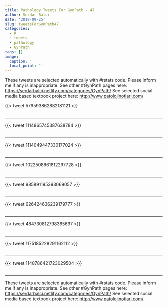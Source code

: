 ```yaml
---
title: Pathology Tweets For GynPath - 47
author: Serdar Balci
date: '2019-09-25'
slug: tweetsForGynPath47
categories:
  - R
  - tweets
  - pathology
  - GynPath
tags: []
image:
  caption: ''
  focal_point: ''
---
```



These tweets are selected automatically with #rstats code. Please inform me if any is inappropriate.
See other #GynPath pages here: https://serdarbalci.netlify.com/categories/GynPath/ 
See selected social media based textbook project here: http://www.patolojinotlari.com/

{{< tweet 579593862882181121 >}}
<br>
<br>
<hr>
{{< tweet 1114865745387638784 >}}
<br>
<br>
<hr>
{{< tweet 1114049447330177024 >}}
<br>
<br>
<hr>
{{< tweet 1022508661812297728 >}}
<br>
<br>
<hr>
{{< tweet 985891195393069057 >}}
<br>
<br>
<hr>
{{< tweet 626424636239179777 >}}
<br>
<br>
<hr>
{{< tweet 484730812798365697 >}}
<br>
<br>
<hr>
{{< tweet 1175185228291162112 >}}
<br>
<br>
<hr>
{{< tweet 1148786421723029504 >}}
<br>
<br>
<hr>


These tweets are selected automatically with #rstats code. Please inform me if any is inappropriate.
See other #GynPath pages here: https://serdarbalci.netlify.com/categories/GynPath/ 
See selected social media based textbook project here: http://www.patolojinotlari.com/
